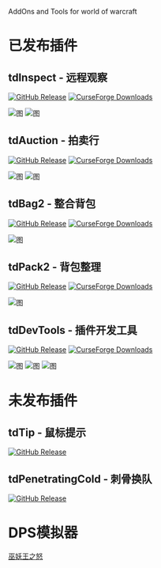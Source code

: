AddOns and Tools for world of warcraft

# 已发布插件

## tdInspect - 远程观察
[![GitHub Release](https://img.shields.io/github/v/release/DengSir/tdInspect?label=Github下载)](https://github.com/DengSir/tdInspect/releases)
[![CurseForge Downloads](https://img.shields.io/curseforge/dt/500065?label=Curse下载)](https://www.curseforge.com/wow/addons/tdinspect)

![图](images/tdInspect_1.png) ![图](images/tdInspect_2.png)

## tdAuction - 拍卖行
[![GitHub Release](https://img.shields.io/github/v/release/DengSir/tdAuction?label=Github下载)](https://github.com/DengSir/tdAuction/releases)
[![CurseForge Downloads](https://img.shields.io/curseforge/dt/442222?label=Curse下载)](https://www.curseforge.com/wow/addons/tdauction)

![图](images/tdAuction_1.jpg) ![图](images/tdAuction_2.jpg)

## tdBag2 - 整合背包
[![GitHub Release](https://img.shields.io/github/v/release/DengSir/tdBag2?label=Github下载)](https://github.com/DengSir/tdBag2/releases)
[![CurseForge Downloads](https://img.shields.io/curseforge/dt/349175?label=Curse下载)](https://www.curseforge.com/wow/addons/tdbag2)

![图](images/tdBag2_1.jpg)

## tdPack2 - 背包整理
[![GitHub Release](https://img.shields.io/github/v/release/DengSir/tdPack2?label=Github下载)](https://github.com/DengSir/tdPack2/releases)
[![CurseForge Downloads](https://img.shields.io/curseforge/dt/340110?label=Curse下载)](https://www.curseforge.com/wow/addons/tdpack2)

![图](images/tdPack2_1.gif)

## tdDevTools - 插件开发工具
[![GitHub Release](https://img.shields.io/github/v/release/DengSir/tdDevTools?label=Github下载)](https://github.com/DengSir/tdDevTools/releases)
[![CurseForge Downloads](https://img.shields.io/curseforge/dt/305394?label=Curse下载)](https://www.curseforge.com/wow/addons/tddevtools)

![图](images/tdDevTools_1.jpg) ![图](images/tdDevTools_2.jpg) ![图](images/tdDevTools_3.jpg)

# 未发布插件

## tdTip - 鼠标提示
[![GitHub Release](https://img.shields.io/github/v/release/DengSir/tdTip?label=Github下载)](https://github.com/DengSir/tdTip/releases)

## tdPenetratingCold - 刺骨换队
[![GitHub Release](https://img.shields.io/github/v/release/DengSir/tdPenetratingCold?label=Github下载)](https://github.com/DengSir/tdPenetratingCold/releases)


# DPS模拟器

[巫妖王之怒](https://dengsir.github.io/wotlk)
